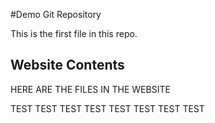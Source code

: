 #Demo Git Repository

This is the first file in this repo.


## Website Contents

HERE ARE THE FILES IN THE WEBSITE

TEST TEST TEST TEST
TEST TEST TEST TEST




